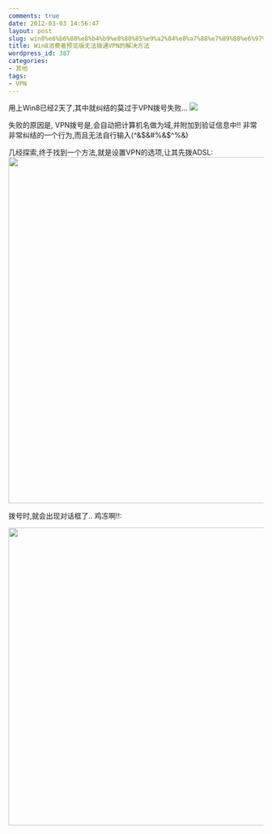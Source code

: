 ```yaml
---
comments: true
date: 2012-03-03 14:56:47
layout: post
slug: win8%e6%b6%88%e8%b4%b9%e8%80%85%e9%a2%84%e8%a7%88%e7%89%88%e6%97%a0%e6%b3%95%e6%8b%a8%e9%80%9avpn%e7%9a%84%e8%a7%a3%e5%86%b3%e6%96%b9%e6%b3%95
title: Win8消费者预览版无法拨通VPN的解决方法
wordpress_id: 387
categories:
- 其他
tags:
- VPN
---
```


用上Win8已经2天了,其中就纠结的莫过于VPN拨号失败...
[![](http://wendal.net/wp-content/uploads/2012/03/Win8_VPN_FAIL.jpg)](http://wendal.net/wp-content/uploads/2012/03/Win8_VPN_FAIL.jpg)

失败的原因是, VPN拨号是,会自动把计算机名做为域,并附加到验证信息中!! 非常非常纠结的一个行为,而且无法自行输入(^&$&#%&$^%&)

几经探索,终于找到一个方法,就是设置VPN的选项,让其先拨ADSL:
<a href="http://wendal.net/wp-content/uploads/2012/03/Win8_VPN_1.jpg"><img src="http://wendal.net/wp-content/uploads/2012/03/Win8_VPN_1.jpg" alt="" title="Win8_VPN_1" width="559" height="685" class="aligncenter size-full wp-image-388" /></a>

拨号时,就会出现对话框了.. 鸡冻啊!!:

<a href="http://wendal.net/wp-content/uploads/2012/03/Win8_VPN_2.jpg"><img src="http://wendal.net/wp-content/uploads/2012/03/Win8_VPN_2.jpg" alt="" title="Win8_VPN_2" width="535" height="589" class="aligncenter size-full wp-image-389" /></a>
